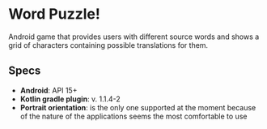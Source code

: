 Word Puzzle!
=============

Android game that provides users with different source words and shows a grid of characters containing
possible translations for them.

Specs
-------
- __Android__: API 15+
- __Kotlin gradle plugin__: v. 1.1.4-2
- __Portrait orientation__: is the only one supported at the moment because of the nature of the 
applications seems the most comfortable to use


